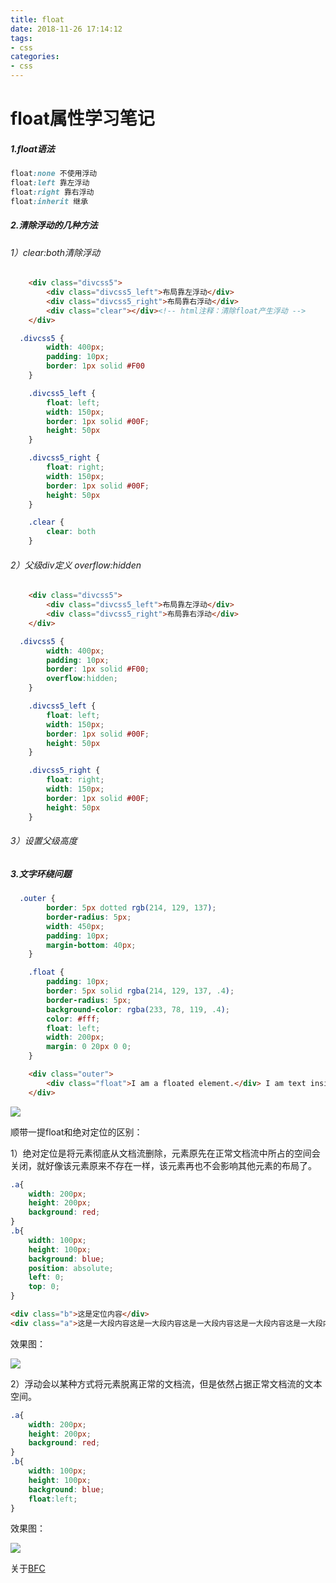 ```yaml
---
title: float
date: 2018-11-26 17:14:12
tags: 
- css
categories: 
- css
---
```


# float属性学习笔记

##### 1.float语法

```css
float:none 不使用浮动
float:left 靠左浮动
float:right 靠右浮动
float:inherit 继承
```



##### 2.清除浮动的几种方法

###### 1）clear:both清除浮动

```html
	<div class="divcss5">
        <div class="divcss5_left">布局靠左浮动</div>
        <div class="divcss5_right">布局靠右浮动</div>
        <div class="clear"></div><!-- html注释：清除float产生浮动 -->
    </div>
```

```css
  .divcss5 {
        width: 400px;
        padding: 10px;
        border: 1px solid #F00
    }

    .divcss5_left {
        float: left;
        width: 150px;
        border: 1px solid #00F;
        height: 50px
    }

    .divcss5_right {
        float: right;
        width: 150px;
        border: 1px solid #00F;
        height: 50px
    }

    .clear {
        clear: both
    }
```



###### 2）父级div定义 overflow:hidden

```html
	<div class="divcss5">
        <div class="divcss5_left">布局靠左浮动</div>
        <div class="divcss5_right">布局靠右浮动</div>
    </div>
```

```css
  .divcss5 {
        width: 400px;
        padding: 10px;
        border: 1px solid #F00;
        overflow:hidden;
    }

    .divcss5_left {
        float: left;
        width: 150px;
        border: 1px solid #00F;
        height: 50px
    }

    .divcss5_right {
        float: right;
        width: 150px;
        border: 1px solid #00F;
        height: 50px
    }
```



###### 3）设置父级高度



##### 3.文字环绕问题

```css
  .outer {
        border: 5px dotted rgb(214, 129, 137);
        border-radius: 5px;
        width: 450px;
        padding: 10px;
        margin-bottom: 40px;
    }

    .float {
        padding: 10px;
        border: 5px solid rgba(214, 129, 137, .4);
        border-radius: 5px;
        background-color: rgba(233, 78, 119, .4);
        color: #fff;
        float: left;
        width: 200px;
        margin: 0 20px 0 0;
    }
```

```html
    <div class="outer">
        <div class="float">I am a floated element.</div> I am text inside the outer box.
    </div>
```



![](http://39.108.238.15:97/static/images/images/WX20181126-211600@2x.png)

顺带一提float和绝对定位的区别：



1）绝对定位是将元素彻底从文档流删除，元素原先在正常文档流中所占的空间会关闭，就好像该元素原来不存在一样，该元素再也不会影响其他元素的布局了。

```css
.a{
    width: 200px;
    height: 200px;
    background: red;
}
.b{
    width: 100px;
    height: 100px;
    background: blue;
    position: absolute;
    left: 0;
    top: 0;
}
```

```html
<div class="b">这是定位内容</div>
<div class="a">这是一大段内容这是一大段内容这是一大段内容这是一大段内容这是一大段内容这是一大段内容这是一大段内容这是一大段内容这是一大段内容这是一大段内容这是一大段内容这是一大段内容这是一大段内容这是一大段内容这是一大段内容</div>
```

效果图：

![](http://39.108.238.15:97/static/images/images/WX20181126-221025@2x.png)



2）浮动会以某种方式将元素脱离正常的文档流，但是依然占据正常文档流的文本空间。

```css
.a{
    width: 200px;
    height: 200px;
    background: red;
}
.b{
    width: 100px;
    height: 100px;
    background: blue;
    float:left;
}
```

 效果图：

![](http://39.108.238.15:97/static/images/images/WX20181126-222436@2x.png)



关于[BFC](https://qinhanwen.github.io/2018/11/23/BFC/)



